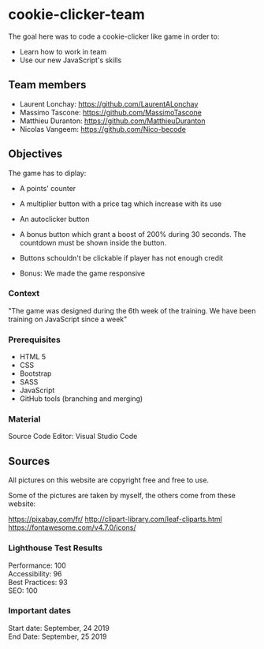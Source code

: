 # cookie-clicker-team

The goal here was to code a cookie-clicker like game in order to:
* Learn how to work in team
* Use our new JavaScript's skills

## Team members

* Laurent Lonchay: https://github.com/LaurentALonchay
* Massimo Tascone: https://github.com/MassimoTascone
* Matthieu Duranton: https://github.com/MatthieuDuranton
* Nicolas Vangeem: https://github.com/Nico-becode

## Objectives

The game has to diplay:
* A points' counter
* A multiplier button with a price tag which increase with its use
* An autoclicker button
* A bonus button which grant a boost of 200% during 30 seconds. The countdown must be shown inside the button.
* Buttons schouldn't be clickable if player has not enough credit 
  
* Bonus: We made the game responsive 

### Context

"The game was designed during the 6th week of the training. We have been training on JavaScript since a week"

### Prerequisites

* HTML 5
* CSS
* Bootstrap
* SASS
* JavaScript
* GitHub tools (branching and merging)

### Material

Source Code Editor: Visual Studio Code

## Sources

All pictures on this website are copyright free and free to use.

Some of the pictures are taken by myself, the others come from these website:

https://pixabay.com/fr/
http://clipart-library.com/leaf-cliparts.html
https://fontawesome.com/v4.7.0/icons/


### Lighthouse Test Results

Performance: 100  
Accessibility: 96  
Best Practices: 93  
SEO: 100  

### Important dates
Start date: September, 24 2019  
End Date: September, 25 2019
